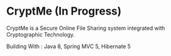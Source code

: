 # CryptMe (In Progress)

CryptMe is a Secure Online File Sharing system integrated with Cryptographic Technology.

Building With : Java 8, Spring MVC 5, Hibernate 5
